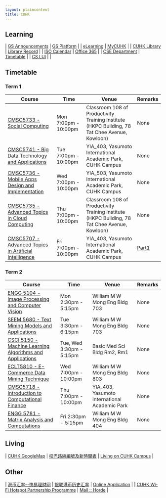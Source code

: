 ```yaml
---
layout: plaincontent
title: CUHK
---
```


## Learning

| [GS Announcements](http://www2.cuhk.edu.hk/gss/genews.php) | [GS Platform](https://www.gradsch.cuhk.edu.hk/pgstudent/pgstud_main.aspx) |
| [eLearning](https://elearn.cuhk.edu.hk/) | [MyCUHK](https://portal.cuhk.edu.hk/psp/epprd/?cmd=login) |
| [CUHK Library](http://www.lib.cuhk.edu.hk/en) | [Library Record](https://library.cuhk.edu.hk/patroninfo~S15) |
| [ISO Calendar](http://www.iso.cuhk.edu.hk/english/publications/calendar/) | [Office 365](https://portal.office.com/Home) |
| [CSE Department](http://translate.itsc.cuhk.edu.hk/uniTS/www.cse.cuhk.edu.hk/v7/b5/index.html) | [Timetable](http://msc.cse.cuhk.edu.hk/en/corner/timetable.html) |
| [CS LUI](http://www.cse.cuhk.edu.hk/~cslui/) | |


## Timetable

### Term 1

| Course | Time | Venue | Remarks |
| --- | --- | --- | --- |
| [CMSC5733 - Social Computing](https://www.cse.cuhk.edu.hk/irwin.king/teaching/cmsc5733/2015) | Mon 7:00pm - 10:00pm | Classroom 108 of Productivity Training Institute (HKPC Building, 78 Tat Chee Avenue, Kowloon) | None |
| [CMSC5741 - Big Data Technology and Applications](https://wiki.cse.cuhk.edu.hk/user/cmsc5741/doku.php?id=home) | Tue 7:00pm - 10:00pm | YIA_403, Yasumoto International Academic Park, CUHK Campus | None |
| [CMSC5736 - Mobile Apps Design and Implementation](https://elearn.cuhk.edu.hk/) | Wed 7:00pm - 10:00pm | YIA_503, Yasumoto International Academic Park, CUHK Campus | None |
| [CMSC5735 - Advanced Topics in Cloud Computing](http://mobitec.ie.cuhk.edu.hk/cmsc5735/) | Thu 7:00pm - 10:00pm | Classroom 108 of Productivity Training Institute (HKPC Building, 78 Tat Chee Avenue, Kowloon) | None |
| [CMSC5707 - Advanced Topics in Artificial Intelligence](http://translate.itsc.cuhk.edu.hk/uniTS/projgw.cse.cuhk.edu.hk:2884/cmsc5707/) | Fri 7:00pm - 10:00pm | YIA_403, Yasumoto International Academic Park, CUHK Campus | [Part1](http://translate.itsc.cuhk.edu.hk/uniTS/www.cse.cuhk.edu.hk/~khwong/www2/cmsc5707/cmsc5707.html) |


### Term 2

| Course | Time | Venue | Remarks |
| --- | --- | --- | --- |
| [ENGG 5104 - Image Processing and Computer Vision](http://www.cse.cuhk.edu.hk/~engg5104/) | Mon 2:30pm - 5:15pm | William M W Mong Eng Bldg 703 | None |
| [SEEM 5680 - Text Mining Models and Applications](http://www1.se.cuhk.edu.hk/~seem5680/) | Tue 3:30pm - 6:15pm | William M W Mong Eng Bldg 703 | None |
| [CSCI 5150 - Machine Learning Algorithms and Applications](https://elearn.cuhk.edu.hk/) | Tue, Wed 3:30pm - 5:15pm | Basic Med Sci Bldg Rm2, Rm1 | None |
| [ECLT5810 - E-Commerce Data Mining Technique](http://www1.se.cuhk.edu.hk/~eclt5810/) | Wed 7:00pm - 10:00pm | William M W Mong Eng Bldg 803 | None |
| [CMSC5718 - Introduction to Computational Finance](https://elearn.cuhk.edu.hk/) | Thu 7:00pm - 10:00pm | YIA_403, Yasumoto International Academic Park | None |
| [ENGG 5781 - Matrix Analysis and Computations](http://www.cse.cuhk.edu.hk/~engg5104/) | Fri 2:30pm - 5:15pm | William M W Mong Eng Bldg 404 | None |


## Living

| [CUHK GoogleMap](https://www.google.com/maps/d/viewer?mid=zJYfOZySanr4.km5DyM4vSoRs) | [校巴路線編號及新時間表](http://www.cuhk.edu.hk/campus-transportation/chinese/campus-shuttle/plans-for-2012/new-bus-routes.html#current) | [Living on CUHK Campus](http://www.cuhk.edu.hk/english/campus/accommodation.html) |


## Other

| [港币汇率--快易理财网](http://www.kuaiyilicai.com/huilv/c-hkd.html) | [银联港币历史汇率](http://www.kuaiyilicai.com/huilv/d-unionpay-hkd.html) | [Online Application](https://www.gradsch.cuhk.edu.hk/OnlineApp/login.aspx) |
| [CUHK Wi-Fi Hotspot Partnership Programme](https://wifipartners.itsc.cuhk.edu.hk) | [Mail :: Horde](https://webmail.cse.cuhk.edu.hk/imp/) | 

